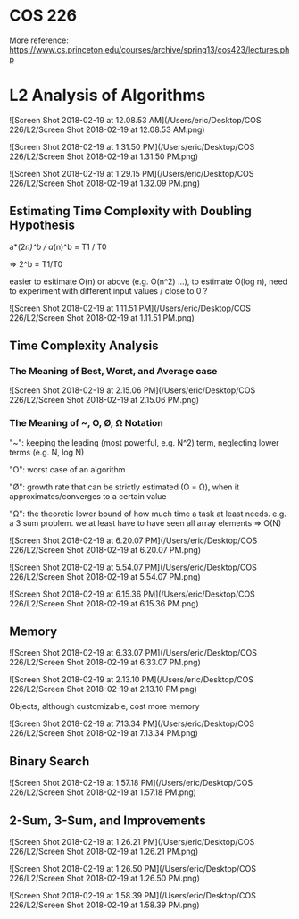 # COS 226

More reference:
https://www.cs.princeton.edu/courses/archive/spring13/cos423/lectures.php





# L2 Analysis of Algorithms

![Screen Shot 2018-02-19 at 12.08.53 AM](/Users/eric/Desktop/COS 226/L2/Screen Shot 2018-02-19 at 12.08.53 AM.png)

![Screen Shot 2018-02-19 at 1.31.50 PM](/Users/eric/Desktop/COS 226/L2/Screen Shot 2018-02-19 at 1.31.50 PM.png)

![Screen Shot 2018-02-19 at 1.29.15 PM](/Users/eric/Desktop/COS 226/L2/Screen Shot 2018-02-19 at 1.32.09 PM.png)

## Estimating Time Complexity with Doubling Hypothesis

a*(2*n)^b / a*(n)^b = T1 / T0

=> 2^b = T1/T0

easier to esitimate O(n) or above (e.g. O(n^2) …),
to estimate O(log n), need to experiment with different input values / close to 0 ?

![Screen Shot 2018-02-19 at 1.11.51 PM](/Users/eric/Desktop/COS 226/L2/Screen Shot 2018-02-19 at 1.11.51 PM.png)

## Time Complexity Analysis

### The Meaning of Best, Worst, and Average case

![Screen Shot 2018-02-19 at 2.15.06 PM](/Users/eric/Desktop/COS 226/L2/Screen Shot 2018-02-19 at 2.15.06 PM.png)

### The Meaning of ~, O, Ø, Ω Notation

"~": keeping the leading (most powerful, e.g. N^2) term, neglecting lower terms (e.g. N, log N)

"O": worst case of an algorithm

"Ø": growth rate that can be strictly estimated (O = Ω), when it approximates/converges to a certain value

"Ω": the theoretic lower bound of how much time a task at least needs. e.g. a 3 sum problem. we at least have to have seen all array elements => O(N)

![Screen Shot 2018-02-19 at 6.20.07 PM](/Users/eric/Desktop/COS 226/L2/Screen Shot 2018-02-19 at 6.20.07 PM.png)

![Screen Shot 2018-02-19 at 5.54.07 PM](/Users/eric/Desktop/COS 226/L2/Screen Shot 2018-02-19 at 5.54.07 PM.png)

![Screen Shot 2018-02-19 at 6.15.36 PM](/Users/eric/Desktop/COS 226/L2/Screen Shot 2018-02-19 at 6.15.36 PM.png)

## Memory

![Screen Shot 2018-02-19 at 6.33.07 PM](/Users/eric/Desktop/COS 226/L2/Screen Shot 2018-02-19 at 6.33.07 PM.png)

![Screen Shot 2018-02-19 at 2.13.10 PM](/Users/eric/Desktop/COS 226/L2/Screen Shot 2018-02-19 at 2.13.10 PM.png)

Objects, although customizable, cost more memory

![Screen Shot 2018-02-19 at 7.13.34 PM](/Users/eric/Desktop/COS 226/L2/Screen Shot 2018-02-19 at 7.13.34 PM.png)

## Binary Search

![Screen Shot 2018-02-19 at 1.57.18 PM](/Users/eric/Desktop/COS 226/L2/Screen Shot 2018-02-19 at 1.57.18 PM.png)

## 2-Sum, 3-Sum, and Improvements

![Screen Shot 2018-02-19 at 1.26.21 PM](/Users/eric/Desktop/COS 226/L2/Screen Shot 2018-02-19 at 1.26.21 PM.png)

![Screen Shot 2018-02-19 at 1.26.50 PM](/Users/eric/Desktop/COS 226/L2/Screen Shot 2018-02-19 at 1.26.50 PM.png)

![Screen Shot 2018-02-19 at 1.58.39 PM](/Users/eric/Desktop/COS 226/L2/Screen Shot 2018-02-19 at 1.58.39 PM.png)
